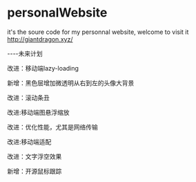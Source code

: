 # personalWebsite
it's the soure code for my personnal website, welcome to visit it http://giantdragon.xyz/


----未来计划

改进：移动端lazy-loading

新增：黑色层增加微透明从右到左的头像大背景

改进：滚动条丑

改进:移动端图悬浮缩放

改进：优化性能，尤其是网络传输

改进:移动端适配

改进：文字浮空效果

新增：开源鼠标跟踪
